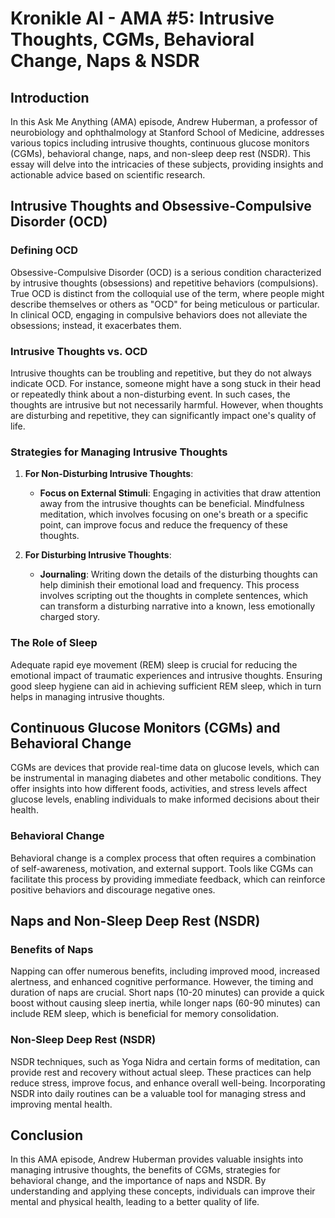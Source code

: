# Kronikle AI - AMA #5: Intrusive Thoughts, CGMs, Behavioral Change, Naps & NSDR

## Introduction

In this Ask Me Anything (AMA) episode, Andrew Huberman, a professor of neurobiology and ophthalmology at Stanford School of Medicine, addresses various topics including intrusive thoughts, continuous glucose monitors (CGMs), behavioral change, naps, and non-sleep deep rest (NSDR). This essay will delve into the intricacies of these subjects, providing insights and actionable advice based on scientific research.

## Intrusive Thoughts and Obsessive-Compulsive Disorder (OCD)

### Defining OCD

Obsessive-Compulsive Disorder (OCD) is a serious condition characterized by intrusive thoughts (obsessions) and repetitive behaviors (compulsions). True OCD is distinct from the colloquial use of the term, where people might describe themselves or others as "OCD" for being meticulous or particular. In clinical OCD, engaging in compulsive behaviors does not alleviate the obsessions; instead, it exacerbates them.

### Intrusive Thoughts vs. OCD

Intrusive thoughts can be troubling and repetitive, but they do not always indicate OCD. For instance, someone might have a song stuck in their head or repeatedly think about a non-disturbing event. In such cases, the thoughts are intrusive but not necessarily harmful. However, when thoughts are disturbing and repetitive, they can significantly impact one's quality of life.

### Strategies for Managing Intrusive Thoughts

1. **For Non-Disturbing Intrusive Thoughts**:
   - **Focus on External Stimuli**: Engaging in activities that draw attention away from the intrusive thoughts can be beneficial. Mindfulness meditation, which involves focusing on one's breath or a specific point, can improve focus and reduce the frequency of these thoughts.

2. **For Disturbing Intrusive Thoughts**:
   - **Journaling**: Writing down the details of the disturbing thoughts can help diminish their emotional load and frequency. This process involves scripting out the thoughts in complete sentences, which can transform a disturbing narrative into a known, less emotionally charged story.

### The Role of Sleep

Adequate rapid eye movement (REM) sleep is crucial for reducing the emotional impact of traumatic experiences and intrusive thoughts. Ensuring good sleep hygiene can aid in achieving sufficient REM sleep, which in turn helps in managing intrusive thoughts.

## Continuous Glucose Monitors (CGMs) and Behavioral Change

CGMs are devices that provide real-time data on glucose levels, which can be instrumental in managing diabetes and other metabolic conditions. They offer insights into how different foods, activities, and stress levels affect glucose levels, enabling individuals to make informed decisions about their health.

### Behavioral Change

Behavioral change is a complex process that often requires a combination of self-awareness, motivation, and external support. Tools like CGMs can facilitate this process by providing immediate feedback, which can reinforce positive behaviors and discourage negative ones.

## Naps and Non-Sleep Deep Rest (NSDR)

### Benefits of Naps

Napping can offer numerous benefits, including improved mood, increased alertness, and enhanced cognitive performance. However, the timing and duration of naps are crucial. Short naps (10-20 minutes) can provide a quick boost without causing sleep inertia, while longer naps (60-90 minutes) can include REM sleep, which is beneficial for memory consolidation.

### Non-Sleep Deep Rest (NSDR)

NSDR techniques, such as Yoga Nidra and certain forms of meditation, can provide rest and recovery without actual sleep. These practices can help reduce stress, improve focus, and enhance overall well-being. Incorporating NSDR into daily routines can be a valuable tool for managing stress and improving mental health.

## Conclusion

In this AMA episode, Andrew Huberman provides valuable insights into managing intrusive thoughts, the benefits of CGMs, strategies for behavioral change, and the importance of naps and NSDR. By understanding and applying these concepts, individuals can improve their mental and physical health, leading to a better quality of life.
